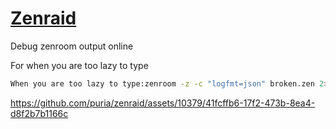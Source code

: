 # [Zenraid](https://pn-a.com/zenraid)
Debug zenroom output online

For when you are too lazy to type

```bash
When you are too lazy to type:zenroom -z -c "logfmt=json" broken.zen 2>&1 >/dev/null | grep "J64"| cut -d" " -f3|cut -d"\"" -f1|base64 -d|jq
```


https://github.com/puria/zenraid/assets/10379/41fcffb6-17f2-473b-8ea4-d8f2b7b1166c

